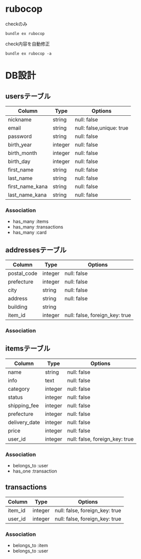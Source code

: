 # rubocop

checkのみ

```
bundle ex rubocop
```

check内容を自動修正

```
bundle ex rubocop -a
```

# DB設計

## usersテーブル
| Column          | Type    | Options                  |
| --------------- | ------- | ------------------------ |
| nickname        | string  | null: false              |
| email           | string  | null: false,unique: true |
| password        | string  | null: false              |
| birth_year      | integer | null: false              |
| birth_month     | integer | null: false              |
| birth_day       | integer | null: false              |
| first_name      | string  | null: false              |
| last_name       | string  | null: false              |
| first_name_kana | string  | null: false              |
| last_name_kana  | string  | null: false              |
### Association
- has_many :items
- has_many :transactions
- has_many :card

## addressesテーブル
| Column      | Type    | Options                        |
| ----------- | ------- | ------------------------------ |
| postal_code | integer | null: false                    |
| prefecture  | integer | null: false                    |
| city        | string  | null: false                    |
| address     | string  | null: false                    |
| building    | string  |                                |
| item_id     | integer | null: false, foreign_key: true |
### Association


## itemsテーブル
| Column        | Type    | Options                        |
| ------------- | ------- | ------------------------------ |
| name          | string  | null: false                    |
| info          | text    | null: false                    |
| category      | integer | null: false                    |
| status        | integer | null: false                    |
| shipping_fee  | integer | null: false                    |
| prefecture    | integer | null: false                    |
| delivery_date | integer | null: false                    |
| price         | integer | null: false                    |
| user_id       | integer | null: false, foreign_key: true | <!-- <売り手> --> |
### Association
- belongs_to :user
- has_one :transaction


## transactions  
| Column  | Type    | Options                        |
| ------- | ------- | ------------------------------ |
| item_id | integer | null: false, foreign_key: true |
| user_id | integer | null: false, foreign_key: true | <!-- <買い手> --> |
### Association
- belongs_to :item
- belongs_to :user

